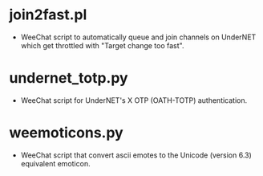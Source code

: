 # join2fast.pl

* WeeChat script to automatically queue and join channels on UnderNET which get throttled with "Target change too fast".

# undernet_totp.py

* WeeChat script for UnderNET's X OTP (OATH-TOTP) authentication.

# weemoticons.py

* WeeChat script that convert ascii emotes to the Unicode (version 6.3) equivalent emoticon.
